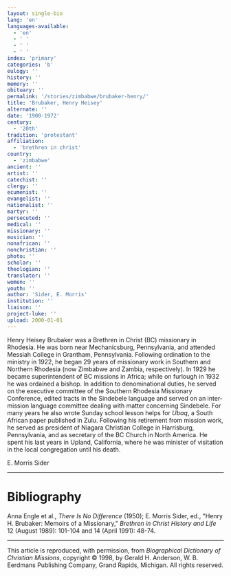 ```yaml
---
layout: single-bio
lang: 'en'
languages-available:
  - 'en'
  - ' '
  - ' '
  - ' '
index: 'primary'
categories: 'b'
eulogy: ''
history: ''
memory: ''
obituary: ''
permalink: '/stories/zimbabwe/brubaker-henry/'
title: 'Brubaker, Henry Heisey'
alternate: ''
date: '1900-1972'
century:
  - '20th'
tradition: 'protestant'
affiliation:
  - 'brethren in christ'
country:
  - 'zimbabwe'
ancient: ''
artist: ''
catechist: ''
clergy: ''
ecumenist: ''
evangelist: ''
nationalist: ''
martyr: ''
persecuted: ''
medical: ''
missionary: ''
musician: ''
nonafrican: ''
nonchristian: ''
photo: ''
scholar: ''
theologian: ''
translator: ''
women: ''
youth: ''
author: 'Sider, E. Morris'
institution: ''
liaison: ''
project-luke: ''
upload: 2000-01-01
---
```



Henry Heisey Brubaker was a Brethren in Christ (BC) missionary in Rhodesia. He was born near Mechanicsburg, Pennsylvania, and attended Messiah College in Grantham, Pennsylvania. Following ordination to the ministry in 1922, he began 29 years of missionary work in Southern and Northern Rhodesia (now Zimbabwe and Zambia, respectively). In 1929 he became superintendent of BC missions in Africa; while on furlough in 1932 he was ordained a bishop. In addition to denominational duties, he served on the executive committee of the Southern Rhodesia Missionary Conference, edited tracts in the Sindebele language and served on an inter-mission language committee dealing with matter concerning Sindebele. For many years he also wrote Sunday school lesson helps for *Ubaq*, a South African paper published in Zulu. Following his retirement from mission work, he served as president of Niagara Christian College in Harrisburg, Pennsylvania, and as secretary of the BC Church in North America. He spent his last years in Upland, California, where he was minister of visitation in the local congregation until his death.

E. Morris Sider

---

# Bibliography

Anna Engle et al., *There Is No Difference* (1950); E. Morris Sider, ed., "Henry H. Brubaker: Memoirs of a Missionary," *Brethren in Christ History and Life* 12 (August 1989): 101-104 and 14 (April 1991): 48-74.

---

This article is reproduced, with permission, from *Biographical Dictionary of Christian Missions*, copyright © 1998, by Gerald H. Anderson, W. B. Eerdmans Publishing Company, Grand Rapids, Michigan. All rights reserved.